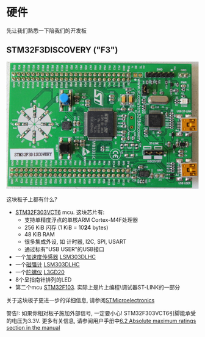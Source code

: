 # 硬件

先让我们熟悉一下陪我们的开发板

## STM32F3DISCOVERY ("F3")

<p align="center">
<img title="F3" src="../assets/f3.jpg">
</p>

这块板子上都有什么?

- [STM32F303VCT6](https://www.st.com/en/microcontrollers/stm32f303vc.html) mcu. 这块芯片有:
  - 支持单精度浮点的单核ARM Cortex-M4F处理器
  - 256 KiB 闪存 (1 KiB = 10**24** bytes)
  - 48 KiB RAM
  - 很多集成外设, 如 计时器, I2C, SPI, USART
  - 通过标有"USB USER"的USB接口
- 一个[加速度传感器](https://en.wikipedia.org/wiki/Accelerometer) [LSM303DLHC](https://www.st.com/en/mems-and-sensors/lsm303dlhc.html)
- 一个[磁强计](https://en.wikipedia.org/wiki/Magnetometer) [LSM303DLHC](https://www.st.com/en/mems-and-sensors/lsm303dlhc.html)
- 一个[陀螺仪](https://en.wikipedia.org/wiki/Gyroscope) [L3GD20](https://www.pololu.com/file/0J563/L3GD20.pdf)
- 8个呈指南针排列的LED
- 第二个mcu [STM32F103](https://www.st.com/en/microcontrollers/stm32f103cb.html). 实际上是片上编程\调试器ST-LINK的一部分

关于这块板子更进一步的详细信息, 请参阅[STMicroelectronics](https://www.st.com/en/evaluation-tools/stm32f3discovery.html)

警告!: 如果你相对板子施加外部信号, 一定要小心! STM32F303VCT6引脚能承受的电压为3.3V. 更多有关信息, 请参阅用户手册中[6.2 Absolute maximum ratings section in the manual](https://www.st.com/resource/en/datasheet/stm32f303vc.pdf)